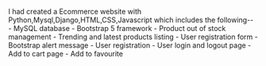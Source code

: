I had created a Ecommerce website with Python,Mysql,Django,HTML,CSS,Javascript which includes the following--
      - MySQL database
      - Bootstrap 5 framework
      - Product out of stock management
      - Trending and latest products listing
      - User registration form
      - Bootstrap alert message
      - User registration
      - User login and logout page
      - Add to cart page
      - Add to favourite
